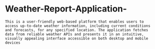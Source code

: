 # Weather-Report-Application-
    This is a user-friendly web-based platform that enables users to access up-to-date weather information, including current conditions and forecasts, for any specified location. The application fetches data from reliable weather APIs and presents it in an intuitive, visually appealing interface accessible on both desktop and mobile devices
